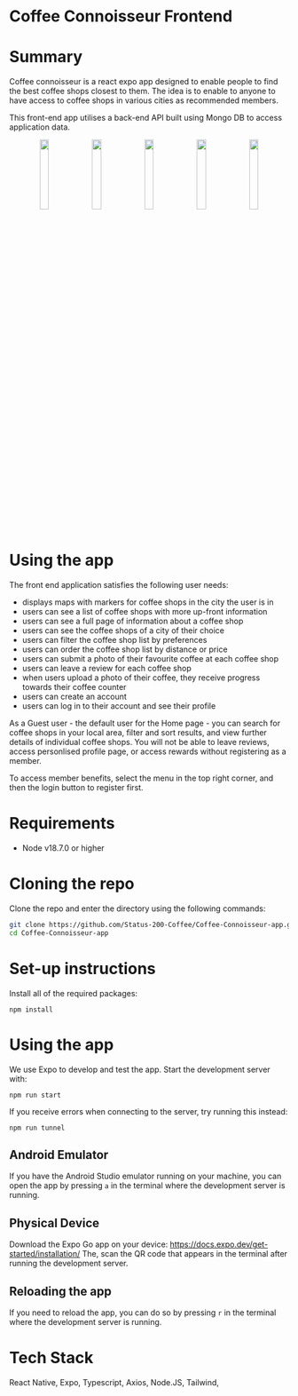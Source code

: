 # Coffee Connoisseur Frontend

# Summary
Coffee connoisseur is a react expo app designed to enable people to find the best coffee shops closest to them.
The idea is to enable to anyone to have access to coffee shops in various cities as recommended members.

This front-end app utilises a back-end API built using Mongo DB to access application data.

<p align="center">
<img src="https://i.imgur.com/VnVe4jh.gif" width="18%"/>
<img src="https://i.imgur.com/sS5a6SJ.gif" width="18%"/>
<img src="https://i.imgur.com/scLUhik.gif" width="18%"/>
<img src="https://i.imgur.com/PqehL2P.gif" width="18%"/>
<img src="https://i.imgur.com/AMhuamc.gif" width="18%"/>
</p>

# Using the app
The front end application satisfies the following user needs:

- displays maps with markers for coffee shops in the city the user is in
- users can see a list of coffee shops with more up-front information
- users can see a full page of information about a coffee shop
- users can see the coffee shops of a city of their choice
- users can filter the coffee shop list by preferences
- users can order the coffee shop list by distance or price
- users can submit a photo of their favourite coffee at each coffee shop
- users can leave a review for each coffee shop
- when users upload a photo of their coffee, they receive progress towards their coffee counter
- users can create an account
- users can log in to their account and see their profile

As a Guest user - the default user for the Home page - you can search for coffee shops in your local area, filter and sort results, and view further details of individual coffee shops. You will not be able to leave reviews, access personlised profile page, or access rewards without registering as a member. 

To access member benefits, select the menu in the top right corner, and then the login button to register first.

# Requirements

- Node v18.7.0 or higher

# Cloning the repo

Clone the repo and enter the directory using the following commands:
```bash
git clone https://github.com/Status-200-Coffee/Coffee-Connoisseur-app.git
cd Coffee-Connoisseur-app
```

# Set-up instructions

Install all of the required packages:
```
npm install
```

# Using the app

We use Expo to develop and test the app. Start the development server with:
```
npm run start
```

If you receive errors when connecting to the server, try running this instead:
```
npm run tunnel
```

## Android Emulator

If you have the Android Studio emulator running on your machine, you can open the app
by pressing `a` in the terminal where the development server is running.

## Physical Device

Download the Expo Go app on your device: https://docs.expo.dev/get-started/installation/
The, scan the QR code that appears in the terminal after running the development server.

## Reloading the app

If you need to reload the app, you can do so by pressing `r` in the terminal where
the development server is running.

# Tech Stack
React Native, Expo, Typescript, Axios, Node.JS, Tailwind, 

